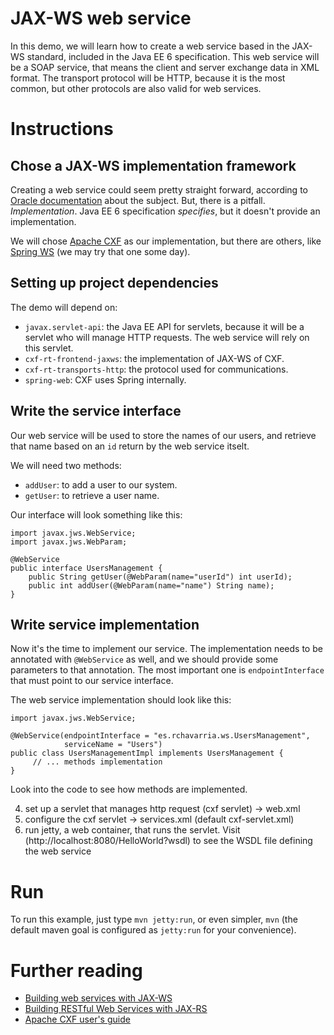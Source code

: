 # JAX-WS web service

In this demo, we will learn how to create a web service based in the 
JAX-WS standard, included in the Java EE 6 specification. This web service will
be a SOAP service, that means the client and server exchange data in XML format.
The transport protocol will be HTTP, because it is the most common, but other
protocols are also valid for web services.

# Instructions

## Chose a JAX-WS implementation framework

Creating a web service could seem pretty straight forward, according to 
[Oracle documentation](http://docs.oracle.com/javaee/6/tutorial/doc/bnayl.html)
about the subject. But, there is a pitfall. *Implementation*.
Java EE 6 specification _specifies_, but it doesn't provide an implementation.

We will chose [Apache CXF](http://cxf.apache.org) as our implementation, but
there are others, like [Spring WS](http://projects.spring.io/spring-ws/)
(we may try that one some day).

## Setting up project dependencies

The demo will depend on:

- `javax.servlet-api`: the Java EE API for servlets, because it will be a servlet
who will manage HTTP requests. The web service will rely on this servlet.
- `cxf-rt-frontend-jaxws`: the implementation of JAX-WS of CXF.
- `cxf-rt-transports-http`: the protocol used for communications.
- `spring-web`: CXF uses Spring internally.

## Write the service interface

Our web service will be used to store the names of our users, and retrieve that
name based on an `id` return by the web service itselt.

We will need two methods: 

- `addUser`: to add a user to our system.
- `getUser`: to retrieve a user name.

Our interface will look something like this:

	import javax.jws.WebService;
	import javax.jws.WebParam;

	@WebService
	public interface UsersManagement {
		public String getUser(@WebParam(name="userId") int userId);
		public int addUser(@WebParam(name="name") String name);
	}

## Write service implementation

Now it's the time to implement our service. The implementation needs to be
annotated with `@WebService` as well, and we should provide some parameters
to that annotation. The most important one is `endpointInterface` that must
point to our service interface.

The web service implementation should look like this:

	import javax.jws.WebService;

	@WebService(endpointInterface = "es.rchavarria.ws.UsersManagement",
	            serviceName = "Users")
	public class UsersManagementImpl implements UsersManagement {
		 // ... methods implementation
	}

Look into the code to see how methods are implemented.

4. set up a servlet that manages http request (cxf servlet) -> web.xml
5. configure the cxf servlet -> services.xml (default cxf-servlet.xml)
6. run jetty, a web container, that runs the servlet. Visit 
(http://localhost:8080/HelloWorld?wsdl) to see the WSDL file defining the web service

# Run

To run this example, just type `mvn jetty:run`, or even simpler, `mvn` (the default
maven goal is configured as `jetty:run` for your convenience).

# Further reading

- [Building web services with JAX-WS](http://docs.oracle.com/javaee/6/tutorial/doc/bnayl.html)
- [Building RESTful Web Services with JAX-RS](http://docs.oracle.com/javaee/6/tutorial/doc/giepu.html)
- [Apache CXF user's guide](http://cxf.apache.org/docs/index.html)
